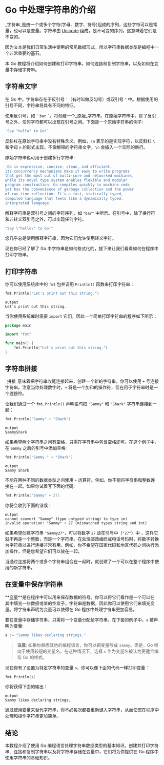 # Go 中处理字符串的介绍

_字符串_是由一个或多个字符(字母、数字、符号)组成的序列，这些字符可以是常量，也可以是变量。字符串由 [Unicode](https://unicode.org) 组成，是不可变的序列，这意味着它们是不变的。

因为文本是我们日常生活中使用的常见数据形式，所以字符串数据类型是编程中一个非常重要的基石。

本 Go 教程将介绍如何创建和打印字符串，如何连接和复制字符串，以及如何在变量中存储字符串。

## 字符串文字

在 Go 中，字符串存在于反引号 `` ` ``（有时叫做反勾号）或双引号 `"` 中。根据使用的引号不同，字符串将具有不同的特征。

使用反引号，如 `` ` `` ```bar``` `` ` ``，将创建一个_原始_字符串。在原始字符串中，除了反引号之外，任何字符都可以出现在引号之间。下面是一个原始字符串的例子:

```go
`Say "hello" to Go!`
```

反斜杠在原始字符串中没有特殊含义。例如，`\n` 表示的是实际字符，以反斜杠 `\` 和字母 `n` 的形式出现。不像解释的字符串文字，`\n` 会插入一个实际的新行。

原始字符串也可用于创建多行字符串:

```Go
`Go is expressive, concise, clean, and efficient.
Its concurrency mechanisms make it easy to write programs
that get the most out of multi-core and networked machines,
while its novel type system enables flexible and modular
program construction. Go compiles quickly to machine code
yet has the convenience of garbage collection and the power
of run-time reflection. It's a fast, statically typed,
compiled language that feels like a dynamically typed,
interpreted language.`
```

解释字符串是双引号之间的字符序列，如 `"bar"` 中所示。在引号中，除了换行符和非转义双引号之外，可以出现任何字符。

```go
"Say \"hello\" to Go!"
```

您几乎总是使用解释字符串，因为它们允许使用转义字符。

现在你已经了解了 Go 中字符串是如何格式化的，接下来让我们看看如何在程序中打印字符串。

## 打印字符串

你可以使用系统库中的 `fmt` 包并调用 `Println()` 函数来打印字符串：

```go
fmt.Println("Let's print out this string.")
```

```text
output
Let's print out this string.
```

当你使用系统库时需要 `import` 它们，因此一个简单打印字符串的程序如下所示：

```go
package main

import "fmt"

func main() {
	fmt.Println("Let's print out this string.")
}
```

## 字符串拼接

_拼接_意味着把字符串收尾连接起来，创建一个新的字符串。你可以使用 `+` 号连接字符串。注意当你处理数字时，`+` 将是一个加和的操作符，但在用于字符串时是一个连接符。

让我们通过一个 `fmt.Println()` 声明语句把 `"Sammy"` 和 `"Shark"` 字符串连接到一起：

```go
fmt.Println("Sammy" + "Shark")
```

```text
output
SammyShark
```

如果希望两个字符串之间有空格，只需在字符串中包含空格即可。在这个例子中，在 `Sammy` 之后的引号中添加空格:

```go
fmt.Println("Sammy " + "Shark")
```

```text
output
Sammy Shark
```

不能在两种不同的数据类型之间使用 `+` 运算符。例如，你不能将字符串和整数连接在一起。如果你试着写下面的代码:

```go
fmt.Println("Sammy" + 27)
```

你将会收到下面的错误：

```text
output
cannot convert "Sammy" (type untyped string) to type int
invalid operation: "Sammy" + 27 (mismatched types string and int)
```

如果希望创建字符串 `"Sammy27"`，可以将数字 `27` 放在引号中（`"27"`）中 ，这样它就不再是一个整数，而是一个字符串。在处理邮政编码或电话号码时，将数字转换为字符串以进行连接非常有用。例如，你不希望在国家代码和地区代码之间执行添加操作，但是您希望它们可以放在一起。

当通过连接将两个或多个字符串组合在一起时，就创建了一个可以在整个程序中使用的新字符串。

## 在变量中保存字符串 

**[变量](https://gocn.github.io/How-To-Code-in-Go/docs/11-How_To_Use_Variables_and_Constants_in_Go)**是在程序中可以用来保存数据的符号。你可以将它们看作是一个可以在其中填充一些数据或值的空盒子。字符串是数据，因此你可以使用它们来填充变量。将字符串声明为变量可以使得在 Go 程序中处理字符串更加容易。

要在变量中存储字符串，只需将一个变量分配给字符串。在下面的例子中，`s` 被声明为变量:

```go
s := "Sammy likes declaring strings."
```

> **注意**: 如果你熟悉其他的编程语言，你可以把变量写成 `sammy`。但是，Go 倾向于使用较短的变量名。在这种情况下，选择 `s` 作为变量名被认为更适合编写 Go 的样式。

现在你有了设置为特定字符串的变量 `s`，你可以像下面的代码一样打印变量：

```go
fmt.Println(s)
```

你将获得下面的输出：

```text
output
Sammy likes declaring strings.
```

通过使用变量来替代字符串，你不必每次都要重新键入字符串，从而使您在程序中处理和操作字符串更加简单。

## 结论

本教程介绍了使用 Go 编程语言处理字符串数据类型的基本知识。创建并打印字符串、连接和复制字符串以及将字符串存储在变量中，它们将为你提供在 Go 程序中使用字符串的基础知识。
